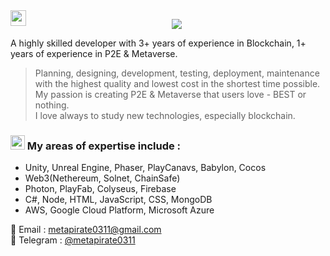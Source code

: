 <img src="https://media.giphy.com/media/hvRJCLFzcasrR4ia7z/giphy.gif" width="25px" align="left">
<p align="center">
  <a href="https://github.com/metapirate0311">
    <img src="https://readme-typing-svg.herokuapp.com/?lines=P2E%20%26%20Metaverse%20expert;3%2B%20years%20of%20experience;Always%20learning%20new%20tech&font=Pacifico&center=true&width=650&height=120&color=58a6ff&vCenter=true&size=45%22"></a>
</p>

A highly skilled developer with 3+ years of experience in Blockchain, 1+ years of experience in P2E & Metaverse.

> Planning, designing, development, testing, deployment, maintenance with the highest quality and lowest cost in the shortest time possible. My passion is creating P2E & Metaverse that users love - BEST or nothing. <br/>
> I love always to study new technologies, especially blockchain.

### <img src="https://user-images.githubusercontent.com/86523551/148903048-c6cefbc7-05f3-42a5-b189-e9e80bb21a65.png" width="23px"> My areas of expertise include : 


- Unity, Unreal Engine, Phaser, PlayCanavs, Babylon, Cocos
- Web3(Nethereum, Solnet, ChainSafe)
- Photon, PlayFab, Colyseus, Firebase
- C#, Node, HTML, JavaScript, CSS, MongoDB
- AWS, Google Cloud Platform, Microsoft Azure

📝 Email : metapirate0311@gmail.com<br/>
💬 Telegram : [@metapirate0311](https://t.me/metapirate0311)

<!--
<p align="left">
  <a href="https://github.com/darkhorse03111">
    <img src="https://github-readme-stats.vercel.app/api?username=Darkhorse03111&show_icons=true&theme=radical" width="50%"/>
  </a>
  <a href="https://github.com/darkhorse03111">
    <img src="https://github-readme-stats.vercel.app/api/top-langs/?username=Darkhorse03111&layout=compact&show_icons=true&theme=radical" width="40%"/>
  </a>
</p> -->
<!-- [![Prasant's GitHub stats](https://github-readme-stats.vercel.app/api?username=Darkhorse03111&show_icons=true&theme=radical)](https://github.com/Darkhorse03111) &nbsp;
[![Prasant's GitHub stats](https://github-readme-stats.vercel.app/api/top-langs/?username=Darkhorse03111&layout=compact&show_icons=true&theme=radical)](https://github.com/Darkhorse03111) -->
